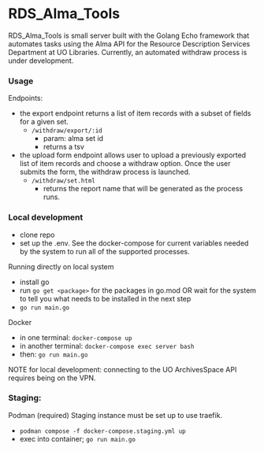 RDS_Alma_Tools
=======

RDS_Alma_Tools is small server built with the Golang Echo framework that automates tasks using the Alma API for the Resource Description Services Department at UO Libraries. Currently, an automated withdraw process is under development.

### Usage

Endpoints:
  - the export endpoint returns a list of item records with a subset of fields for a given set.
    - `/withdraw/export/:id`
      - param: alma set id
      - returns a tsv
  - the upload form endpoint allows user to upload a previously exported list of item records and choose a withdraw option. Once the user submits the form, the withdraw process is launched.
    - `/withdraw/set.html`
      - returns the report name that will be generated as the process runs.

### Local development

- clone repo
- set up the .env. See the docker-compose for current variables needed by the system to run all of the supported processes.

Running directly on local system
- install go
- run `go get <package>` for the packages in go.mod OR wait for the system to tell you what needs to be installed in the next step
- `go run main.go`

Docker
- in one terminal: `docker-compose up`
- in another terminal: `docker-compose exec server bash`
- then: `go run main.go`

NOTE for local development: connecting to the UO ArchivesSpace API requires being on the VPN.

### Staging:
Podman (required) 
Staging instance must be set up to use traefik.
- `podman compose -f docker-compose.staging.yml up`
- exec into container; `go run main.go`

